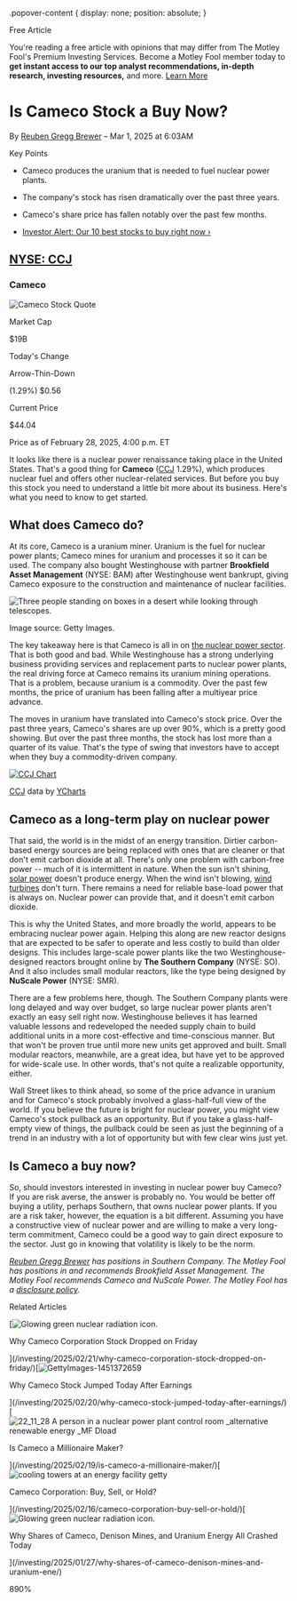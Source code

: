 .popover-content { display: none; position: absolute; }

Free Article[](#)

You're reading a free article with opinions that may differ from The Motley Fool's Premium Investing Services. Become a Motley Fool member today to **get instant access to our top analyst recommendations, in-depth research, investing resources,** and more. [Learn More](https://www.fool.com/mms/mark/op-free-tbox-art)

Is Cameco Stock a Buy Now?
==========================

By [Reuben Gregg Brewer](/author/2110/) – Mar 1, 2025 at 6:03AM

Key Points

*   Cameco produces the uranium that is needed to fuel nuclear power plants.
    
*   The company's stock has risen dramatically over the past three years.
    
*   Cameco's share price has fallen notably over the past few months.
    
*   [Investor Alert: Our 10 best stocks to buy right now ›](https://www.fool.com/mms/mark/e-sa-nonbbn-kp?aid=10969&source=isaedikp0000035)
    

[NYSE: CCJ](/quote/nyse/ccj/)
-----------------------------

### Cameco

![Cameco Stock Quote](https://g.foolcdn.com/art/companylogos/mark/CCJ.png)

Market Cap

$19B

Today's Change

Arrow-Thin-Down

(1.29%) $0.56

Current Price

$44.04

Price as of February 28, 2025, 4:00 p.m. ET

It looks like there is a nuclear power renaissance taking place in the United States. That's a good thing for **Cameco** ([CCJ](/quote/nyse/ccj/) 1.29%), which produces nuclear fuel and offers other nuclear-related services. But before you buy this stock you need to understand a little bit more about its business. Here's what you need to know to get started.

What does Cameco do?
--------------------

At its core, Cameco is a uranium miner. Uranium is the fuel for nuclear power plants; Cameco mines for uranium and processes it so it can be used. The company also bought Westinghouse with partner **Brookfield Asset Management** (NYSE: BAM) after Westinghouse went bankrupt, giving Cameco exposure to the construction and maintenance of nuclear facilities.

![Three people standing on boxes in a desert while looking through telescopes.](https://g.foolcdn.com/image/?url=https%3A%2F%2Fg.foolcdn.com%2Feditorial%2Fimages%2F809063%2F24_07_05-three-people-standing-on-boxes-in-a-desert-looking-through-telescopes-_mf-dload-gettyimages-149282224-1200x797-bfe2eb8.jpg&op=resize&w=700)

Image source: Getty Images.

The key takeaway here is that Cameco is all in on [the nuclear power sector](https://www.fool.com/investing/stock-market/market-sectors/energy/nuclear/). That is both good and bad. While Westinghouse has a strong underlying business providing services and replacement parts to nuclear power plants, the real driving force at Cameco remains its uranium mining operations. That is a problem, because uranium is a commodity. Over the past few months, the price of uranium has been falling after a multiyear price advance.

The moves in uranium have translated into Cameco's stock price. Over the past three years, Cameco's shares are up over 90%, which is a pretty good showing. But over the past three months, the stock has lost more than a quarter of its value. That's the type of swing that investors have to accept when they buy a commodity-driven company.

[![CCJ Chart](https://media.ycharts.com/charts/79447ff611a4e6591a09e217fcd50279.png)](https://ycharts.com/companies/CCJ/chart/)

[CCJ](https://ycharts.com/companies/CCJ) data by [YCharts](https://ycharts.com)

Cameco as a long-term play on nuclear power
-------------------------------------------

That said, the world is in the midst of an energy transition. Dirtier carbon-based energy sources are being replaced with ones that are cleaner or that don't emit carbon dioxide at all. There's only one problem with carbon-free power -- much of it is intermittent in nature. When the sun isn't shining, [solar power](https://www.fool.com/investing/stock-market/market-sectors/energy/solar-energy-stocks/) doesn't produce energy. When the wind isn't blowing, [wind turbines](https://www.fool.com/investing/stock-market/market-sectors/energy/wind-energy-stocks/) don't turn. There remains a need for reliable base-load power that is always on. Nuclear power can provide that, and it doesn't emit carbon dioxide.

This is why the United States, and more broadly the world, appears to be embracing nuclear power again. Helping this along are new reactor designs that are expected to be safer to operate and less costly to build than older designs. This includes large-scale power plants like the two Westinghouse-designed reactors brought online by **The Southern Company** (NYSE: SO). And it also includes small modular reactors, like the type being designed by **NuScale Power** (NYSE: SMR).

There are a few problems here, though. The Southern Company plants were long delayed and way over budget, so large nuclear power plants aren't exactly an easy sell right now. Westinghouse believes it has learned valuable lessons and redeveloped the needed supply chain to build additional units in a more cost-effective and time-conscious manner. But that won't be proven true until more new units get approved and built. Small modular reactors, meanwhile, are a great idea, but have yet to be approved for wide-scale use. In other words, that's not quite a realizable opportunity, either.

Wall Street likes to think ahead, so some of the price advance in uranium and for Cameco's stock probably involved a glass-half-full view of the world. If you believe the future is bright for nuclear power, you might view Cameco's stock pullback as an opportunity. But if you take a glass-half-empty view of things, the pullback could be seen as just the beginning of a trend in an industry with a lot of opportunity but with few clear wins just yet.

Is Cameco a buy now?
--------------------

So, should investors interested in investing in nuclear power buy Cameco? If you are risk averse, the answer is probably no. You would be better off buying a utility, perhaps Southern, that owns nuclear power plants. If you are a risk taker, however, the equation is a bit different. Assuming you have a constructive view of nuclear power and are willing to make a very long-term commitment, Cameco could be a good way to gain direct exposure to the sector. Just go in knowing that volatility is likely to be the norm.

_[Reuben Gregg Brewer](https://www.fool.com/author/2110/) has positions in Southern Company. The Motley Fool has positions in and recommends Brookfield Asset Management. The Motley Fool recommends Cameco and NuScale Power. The Motley Fool has a [disclosure policy](https://www.fool.com/legal/fool-disclosure-policy/)._

Related Articles

[![Glowing green nuclear radiation icon.](https://g.foolcdn.com/image/?url=https%3A%2F%2Fg.foolcdn.com%2Feditorial%2Fimages%2F808574%2Fglowing-green-nuclear-radiation-icon.jpg&op=resize&w=92&h=52)

Why Cameco Corporation Stock Dropped on Friday

](/investing/2025/02/21/why-cameco-corporation-stock-dropped-on-friday/)[![GettyImages-1451372659](https://g.foolcdn.com/image/?url=https%3A%2F%2Fg.foolcdn.com%2Feditorial%2Fimages%2F808458%2Fgettyimages-1451372659.jpg&op=resize&w=92&h=52)

Why Cameco Stock Jumped Today After Earnings

](/investing/2025/02/20/why-cameco-stock-jumped-today-after-earnings/)[![22_11_28 A person in a nuclear power plant control room _alternative renewable energy _MF Dload](https://g.foolcdn.com/image/?url=https%3A%2F%2Fg.foolcdn.com%2Feditorial%2Fimages%2F807811%2F22_11_28-a-person-in-a-nuclear-power-plant-control-room-_alternative-renewable-energy-_mf-dload.jpg&op=resize&w=92&h=52)

Is Cameco a Millionaire Maker?

](/investing/2025/02/19/is-cameco-a-millionaire-maker/)[![cooling towers at an energy facility getty](https://g.foolcdn.com/image/?url=https%3A%2F%2Fg.foolcdn.com%2Feditorial%2Fimages%2F807422%2Fcooling-towers-at-an-energy-facility-getty.jpg&op=resize&w=92&h=52)

Cameco Corporation: Buy, Sell, or Hold?

](/investing/2025/02/16/cameco-corporation-buy-sell-or-hold/)[![Glowing green nuclear radiation icon.](https://g.foolcdn.com/image/?url=https%3A%2F%2Fg.foolcdn.com%2Feditorial%2Fimages%2F805395%2Fglowing-green-nuclear-radiation-icon.jpg&op=resize&w=92&h=52)

Why Shares of Cameco, Denison Mines, and Uranium Energy All Crashed Today

](/investing/2025/01/27/why-shares-of-cameco-denison-mines-and-uranium-ene/)

890%